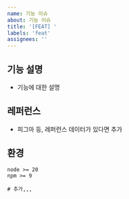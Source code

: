 ```yaml
---
name: 기능 이슈
about: 기능 이슈
title: '[FEAT] '
labels: 'feat'
assignees: ''
---
```


## 기능 설명

- 기능에 대한 설명

## 레퍼런스

- 피그마 등, 레퍼런스 데이터가 있다면 추가

## 환경

```shell
node >= 20
npm >= 9

# 추가,,,
```
